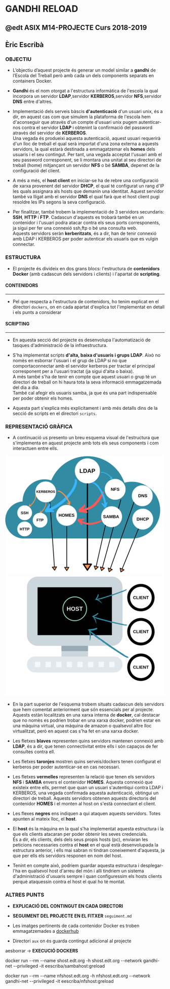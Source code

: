 # GANDHI RELOAD
## @edt ASIX M14-PROJECTE Curs 2018-2019
## Èric Escribà


### OBJECTIU

* L’objectiu d’aquest projecte és generar un model similar a **gandhi** de l’Escola del Treball però amb cada un dels components separats en containers Docker. 

* **Gandhi** és el nom otorgat a l'estructura informàtica de l'escola la qual incorpora un servidor **LDAP**,servidor **KERBEROS**,servidor **NFS**,servidor **DNS** entre d'altres. 

* Implementació dels serveis bàscis **d'autenticació** d'un usuari unix, és a dir, en aquest cas com que simulem la plataforma de l'escola hem d'aconseguir que atravès d'un compte d'usuari unix pugem autenticar-nos contra el servidor **LDAP** i obtenint la confirmació del password atravès del servidor de **KERBEROS**.  
Una vegada és produeixi aquesta autenticació, aquest usuari requerirà d'un lloc de treball el qual serà importat d'una zona externa a aquests servidors, la qual estarà destinada a emmagatzemar els **homes** dels usuaris i el seu contingut. Per tant, una vegada acceptat l'usuari amb el seu password corresponent, se li montara una unitat al seu directori de treball (home) mitjançant un servidor **NFS** o bé **SAMBA**, depenet de la configuració del client.  

* A més a més, el **host client** en iniciar-se ha de rebre una configuració de xarxa provenent del servidor **DHCP**, el qual té configurat un rang d'IP les quals assignara als hosts que demanin una identitat. Aquest servidor també va lligat amb el servidor **DNS** el qual farà que el host client pugi resoldre les IPs segons la seva configuració.

* Per finalitzar, també trobem la implementació de 3 servidors secundaris: **SSH**, **HTTP** i **FTP**. Cadascun d'aquests es trobarà també en un contenidor i l'usuari podra atacar contra els seus ports corresponents, ja sigui per fer una connexió ssh,ftp o bé una consulta web.  
Aquests servidors seràn **kerberitzats**, és a dir, han de tenir connexió amb LDAP i KERBEROS per poder autenticar els usuaris que es vulgin connectar. 

### ESTRUCTURA

* El projecte és divideix en dos grans blocs: l'estructura de **contenidors Docker** (amb cadascun dels servidors i clients) i l'apartat de **scripting**.

#### CONTENIDORS
---

* Pel que respecta a l'estructura de contenidors, ho tenim explicat en el directori `dockers`, on en cada apartat d'explica tot l'implementat en detall i els punts a considerar


#### SCRIPTING
----
* En aquesta secció del projecte es desenvolupa l'automatizació de tasques d'administració de la infraestructura.

* S'ha implementat scripts **d'alta, baixa d'usuaris i grups LDAP**. Això no nomès en esborrar l'usuari i el grup de LDAP si no que comportaconnectar amb el servidor kerberos per tractar el principal corresponent per a l'usuari tractat (ja sigui d'alta o baixa).  
A més també s'ha de tenir en compte que aquest usuari o grup té un directori de treball on hi haura tota la seva informació emmagatzemada del dia a dia.  
També cal afegir els usuaris samba, ja que és una part indispensable per poder obtenir els homes.

* Aquesta part s'explica més explicitament i amb més detalls dins de la secció de scripts en el directori `scripts`.


### REPRESENTACIÓ GRÀFICA

* A continuació us presento un breu esquema visual de l'estructura que s'implementa en aquest projecte amb tots els seus components i com interactuen entre ells.


![alt cloud](https://github.com/xReve/greload/blob/master/aux/docker_cloud.png)
![alt host](https://github.com/xReve/greload/blob/master/aux/host.png)



* En la part superior de l'esquema trobem situats cadascun dels servidors que hem comentat anteriorment que són essencials per al projecte.  
Aquests estàn localitzats en una xarxa interna de **docker**, cal destacar que no nomès es podrien trobar en una xarxa docker, podrien estar en una màquina virtual, una màquina de amazon o qualsevol altre lloc virtualitzat, però en aquest cas s'ha fet en una xarxa docker.


* Les fletxes **blaves** representen quins servidors mantenen connexió amb **LDAP**, és a dir, que tenen connectivitat entre ells i són capaços de fer consultes contra ell.

* Les fletxes **taronjes** mostren quins serveis/dockers tenen configurat el kerberos per poder autenticar-se en cas necessari. 

* Les fletxes **vermelles** representen la relació que tenen els servidors **NFS** i **SAMBA** envers el contenidor **HOMES**. Aquesta connexió que existeix entre ells, permet que quan un usuari s'autentiqui contra LDAP i KERBEROS, una vegada confirmada aquesta autenticació, obtingui un directori de treball. Aquests servidors obtenen aquests directoris del contenidor **HOMES** i el monten al host on s'està connectant el client. 

* Les flexes **negres** ens indiquen a qui ataquen aquests servidors. Totes apunten al mateix lloc, el **host**. 

* El **host** és la màquina en la qual s'ha implementat aquesta estructura i la que els clients atacaran per poder obtenir les seves credencials.   
És a dir, els clients, dels dels seus propis hosts (pc), enviaran les peticions necessaries contra el **host** en el qual està desenvolupada la estructura anterior, i ells mai sabran ni tindran coneixement d'aquesta, ja que per ells els servidors responen en nom del host.

* Tenint en compte això, podriem guardar aquesta estructura i desplegar-l'ha en qualsevol host d'arreu del món i alli tindriem un sistema d'administració d'usuaris sempre i quan configuressim els hosts clients perquè ataquessin contra el host el qual ho té montat. 

 
### ALTRES PUNTS

* **EXPLICACIÓ DEL CONTINGUT EN CADA DIRECTORI**

* **SEGUIMENT DEL PROJECTE EN EL FITXER** `seguiment.md`

* Les imatges pertinents de cada contenidor Docker es troben emmagatzemades a [dockerhub](https://hub.docker.com/u/eescriba/)

* Directori `aux` on és guarda contingut adicional al projecte

aesborrar -> 
**EXECUCIÓ DOCKERS**

docker run --rm --name shost.edt.org -h shost.edt.org --network gandhi-net --privileged -it eescriba/sambahost:greload


docker run --rm --name nfshost.edt.org -h nfshost.edt.org --network gandhi-net --privileged -it eescriba/nfshost:greload






